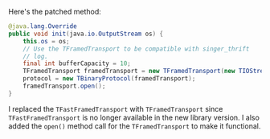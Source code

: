 Here's the patched method:
```java
@java.lang.Override
public void init(java.io.OutputStream os) {
    this.os = os;
    // Use the TFramedTransport to be compatible with singer_thrift
    // log.
    final int bufferCapacity = 10;
    TFramedTransport framedTransport = new TFramedTransport(new TIOStreamTransport(os));
    protocol = new TBinaryProtocol(framedTransport);
    framedTransport.open();
}
```
I replaced the `TFastFramedTransport` with `TFramedTransport` since `TFastFramedTransport` is no longer available in the new library version. I also added the `open()` method call for the `TFramedTransport` to make it functional.